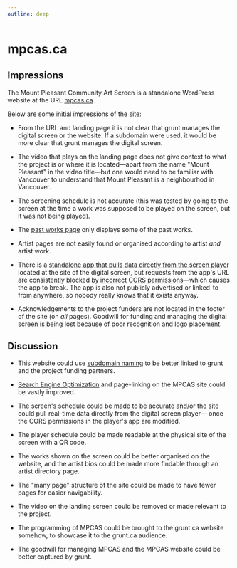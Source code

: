 ```yaml
---
outline: deep
---
```


# mpcas.ca

## Impressions

The Mount Pleasant Community Art Screen is a standalone WordPress website at the URL [mpcas.ca](https://www.mpcas.ca/).

Below are some initial impressions of the site:

- From the URL and landing page it is not clear that grunt manages the digital screen or the website. If a subdomain were used, it would be more clear that grunt manages the digital screen. 

- The video that plays on the landing page does not give context to what the project is or where it is located—apart from the name "Mount Pleasant" in the video title—but one would need to be familiar with Vancouver to understand that Mount Pleasant is a neighbourhod in Vancouver.

- The screening schedule is not accurate (this was tested by going to the screen at the time a work was supposed to be played on the screen, but it was not being played).

- The [past works page](https://www.mpcas.ca/past-works/) only displays some of the past works. 
- Artist pages are not easily found or organised according to artist *and* artist work.

- There is a [standalone app that pulls data directly from the screen player](https://www.files.mpcas.ca/) located at the site of the digital screen, but requests from the app's URL are consistently blocked by [incorrect CORS permissions](https://developer.mozilla.org/en-US/docs/Web/HTTP/CORS)—which causes the app to break. The app is also not publicly advertised or linked-to from anywhere, so nobody really knows that it exists anyway.

- Acknowledgements to the project funders are not located in the footer of the site (on *all* pages). Goodwill for funding and managing the digital screen is being lost because of poor recognition and logo placement.

## Discussion

- This website could use [subdomain naming](https://digital-audit.grunt.ca/website-naming.html#website-naming) to be better linked to grunt and the project funding partners. 
  
- [Search Engine Optimization](https://en.wikipedia.org/wiki/Search_engine_optimization) and page-linking on the MPCAS site could be vastly improved.

- The screen's schedule could be made to be accurate and/or the site could pull real-time data directly from the digital screen player— once the CORS permissions in the player's app are modified. 

- The player schedule could be made readable at the physical site of the screen with a QR code. 

- The works shown on the screen could be better organised on the website, and the artist bios could be made more findable through an artist directory page.

- The "many page" structure of the site could be made to have fewer pages for easier navigability.

- The video on the landing screen could be removed or made relevant to the project.

- The programming of MPCAS could be brought to the grunt.ca website somehow, to showcase it to the grunt.ca audience. 

- The goodwill for managing MPCAS and the MPCAS website could be better captured by grunt.
